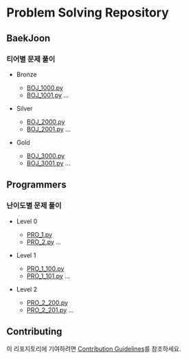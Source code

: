 # Problem Solving Repository

## BaekJoon

### 티어별 문제 풀이

- Bronze

  - [BOJ_1000.py](BaekJoon/Bronze/BOJ_1000.py)
  - [BOJ_1001.py](BaekJoon/Bronze/BOJ_1001.py)
    ...

- Silver

  - [BOJ_2000.py](BaekJoon/Silver/BOJ_2000.py)
  - [BOJ_2001.py](BaekJoon/Silver/BOJ_2001.py)
    ...

- Gold
  - [BOJ_3000.py](BaekJoon/Gold/BOJ_3000.py)
  - [BOJ_3001.py](BaekJoon/Gold/BOJ_3001.py)
    ...

## Programmers

### 난이도별 문제 풀이

- Level 0

  - [PRO_1.py](Programmers/Level0/PRO_1.py)
  - [PRO_2.py](Programmers/Level0/PRO_2.py)
    ...

- Level 1

  - [PRO_1_100.py](Programmers/Level1/PRO_1_100.py)
  - [PRO_1_101.py](Programmers/Level1/PRO_1_101.py)
    ...

- Level 2

  - [PRO_2_200.py](Programmers/Level2/PRO_2_200.py)
  - [PRO_2_201.py](Programmers/Level2/PRO_2_201.py)
    ...

## Contributing

이 리포지토리에 기여하려면 [Contribution Guidelines](CONTRIBUTING.md)를 참조하세요.
